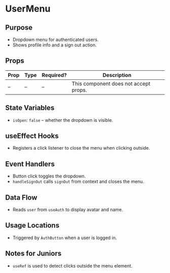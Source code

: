 # UserMenu

## Purpose
- Dropdown menu for authenticated users.
- Shows profile info and a sign out action.

## Props
| Prop | Type | Required? | Description |
| ---- | ---- | --------- | ----------- |
| – | – | – | This component does not accept props. |

## State Variables
- `isOpen`: `false` – whether the dropdown is visible.

## useEffect Hooks
- Registers a click listener to close the menu when clicking outside.

## Event Handlers
- Button click toggles the dropdown.
- `handleSignOut` calls `signOut` from context and closes the menu.

## Data Flow
- Reads `user` from `useAuth` to display avatar and name.

## Usage Locations
- Triggered by `AuthButton` when a user is logged in.

## Notes for Juniors
- `useRef` is used to detect clicks outside the menu element.
